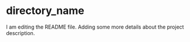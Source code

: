 # directory_name
I am editing the README file. Adding some more details about the project description.

